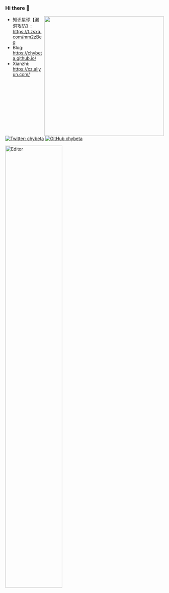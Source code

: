### Hi there 👋
<img align='right' src="https://github-readme-stats.vercel.app/api?username=zer0yu&show_icons=true&theme=radical" width="380">

- 知识星球【漏洞攻防】: https://t.zsxq.com/mm2zBeq
- Blog: https://chybeta.github.io/
- Xianzhi: https://xz.aliyun.com/

[![Twitter: chybeta](https://img.shields.io/twitter/follow/chybeta?style=flat-square)](https://twitter.com/chybeta)
[![GitHub chybeta](https://img.shields.io/github/followers/chybeta?label=follow%20github&style=flat-square)](https://github.com/chybeta)

<img src="https://github.com/CHYbeta/Web-Security-Learning/blob/master/zsxq_ldgf.png" alt="Editor" width="60%" highth="60%">
